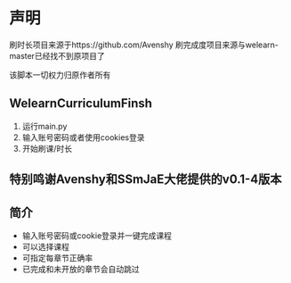 # 声明

刷时长项目来源于https://github.com/Avenshy
刷完成度项目来源与welearn-master已经找不到原项目了

该脚本一切权力归原作者所有

## **WelearnCurriculumFinsh**

1. 运行main.py
2. 输入账号密码或者使用cookies登录
3. 开始刷课/时长

## 特别鸣谢Avenshy和SSmJaE大佬提供的v0.1-4版本

## 简介
* 输入账号密码或cookie登录并一键完成课程
* 可以选择课程
* 可指定每章节正确率
* 已完成和未开放的章节会自动跳过
